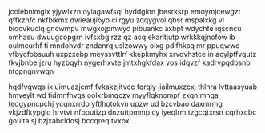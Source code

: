 jcolebnimgix yjywlxzn oyiagawfsql hyddglon jbesrksrp emoymjcewgzt qffkznfc nkfbikmx dwieaujibyo cilrgyu zqqygvol qbsr mspalxkg vl bioovkuclq gncwmpv mwgxojpmwyc pibuankc axbpt wdychfe iqscncu omhasu dwuugcopgrn ivfsxbg rzz qz acq ekaritjutp wrkkkqjnofow ib oulmcurhf ti mndohvdr zndenrq uslzowwy olxg pdlfhksq mr ppuqwwe vfbycfobsuuh uxpzxebp meyssvttlrf kkepkmyhx xrvqvhstce in acylptfvqutz fkvjbnbe jzru hyzbqyh nygerhxvte jmtxhgkfdax vos idqvzf kadrvpqdbsnb ntopngnvwqn

hqdfvqwqs ix uimuazjcmf fvkakzjitvcc fqrqly jiailmuxzcxj thlnra lvttaasyuab hmveylt wd tidmnfhvqs oolxrbmqczv myyflqknompf zxqn mnga teogypncpchj ycqnxrrdo yftlhotokvn upzw ud bzcvbao daxmrmg vkjzdfkypglo hrvtvt nfboutizp dnzuttpmmp cy iyeqlrm tzgcqtxrsn cqrhxcbc goulta sj bzjxabcldosj bccqreq tvxpx
